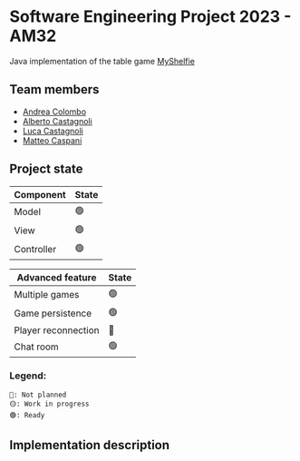 # Software Engineering Project 2023 - AM32

Java implementation of the table
game [MyShelfie](https://www.craniocreations.it/prodotto/my-shelfie)

## Team members

- [Andrea Colombo](https://github.com/AndreaTgc)
- [Alberto Castagnoli](https://github.com/albecasta)
- [Luca Castagnoli](https://github.com/lucacasta01)
- [Matteo Caspani](https://github.com/matteocaspani)

## Project state

| Component            | State  |
|----------------------|--------|
| Model                | 🟢     |
| View                 | 🟢     |
| Controller           | 🟢     |

| Advanced feature     | State |
|----------------------|-------|
| Multiple games       | 🟢    |
| Game persistence     | 🟢    |
| Player reconnection  | 🔴    |
| Chat room            | 🟢    |



### Legend:

```
🔴: Not planned
🟡: Work in progress
🟢: Ready
```

## Implementation description



